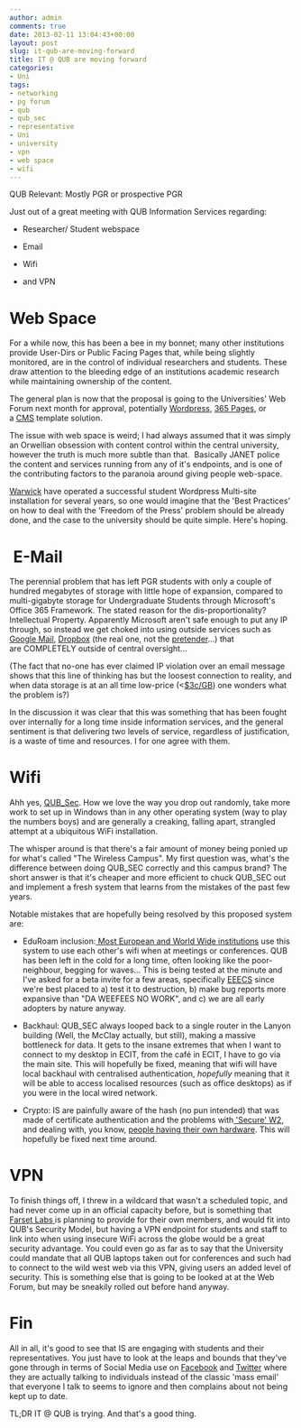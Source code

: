 ```yaml
---
author: admin
comments: true
date: 2013-02-11 13:04:43+00:00
layout: post
slug: it-qub-are-moving-forward
title: IT @ QUB are moving forward
categories:
- Uni
tags:
- networking
- pg forum
- qub
- qub_sec
- representative
- Uni
- university
- vpn
- web space
- wifi
---
```


QUB Relevant: Mostly PGR or prospective PGR

Just out of a great meeting with QUB Information Services regarding:

	
  * Researcher/ Student webspace

	
  * Email

	
  * Wifi

	
  * and VPN

# Web Space

For a while now, this has been a bee in my bonnet; many other institutions provide User-Dirs or Public Facing Pages that, while being slightly monitored, are in the control of individual researchers and students. These draw attention to the bleeding edge of an institutions academic research while maintaining ownership of the content.

The general plan is now that the proposal is going to the Universities' Web Forum next month for approval, potentially [Wordpress](http://blogs.qub.ac.uk/), [365 Pages](http://www.dotnetmafia.com/blogs/dotnettipoftheday/archive/2011/04/15/office-365-how-to-create-a-public-facing-website-with-sharepoint-online.aspx), or a [CMS](http://www.qub.ac.uk/directorates/InformationServices/Services/WebAuthoringCMS/) template solution.

The issue with web space is weird; I had always assumed that it was simply an Orwellian obsession with content control within the central university, however the truth is much more subtle than that.  Basically JANET police the content and services running from any of it's endpoints, and is one of the contributing factors to the paranoia around giving people web-space.

[Warwick](http://blogs.warwick.ac.uk/) have operated a successful student Wordpress Multi-site installation for several years, so one would imagine that the 'Best Practices' on how to deal with the 'Freedom of the Press' problem should be already done, and the case to the university should be quite simple. Here's hoping.

#  E-Mail

The perennial problem that has left PGR students with only a couple of hundred megabytes of storage with little hope of expansion, compared to multi-gigabyte storage for Undergraduate Students through Microsoft's Office 365 Framework. The stated reason for the dis-proportionality? Intellectual Property. Apparently Microsoft aren't safe enough to put any IP through, so instead we get choked into using outside services such as [Google Mail](https://mail.google.com), [Dropbox](http://dropbox.com) (the real one, not the [pretender](https://dropbox.qub.ac.uk/)...) that are COMPLETELY outside of central oversight...

(The fact that no-one has ever claimed IP violation over an email message shows that this line of thinking has but the loosest connection to reality, and when data storage is at an all time low-price (<[$3c/GB](http://www.zdnet.com/the-hard-drive-drought-is-over-7000005624/)) one wonders what the problem is?)

In the discussion it was clear that this was something that has been fought over internally for a long time inside information services, and the general sentiment is that delivering two levels of service, regardless of justification, is a waste of time and resources. I for one agree with them.

# Wifi

Ahh yes, [QUB_Sec](http://www.qub.ac.uk/directorates/InformationServices/Services/WirelessMobiles/). How we love the way you drop out randomly, take more work to set up in Windows than in any other operating system (way to play the numbers boys) and are generally a creaking, falling apart, strangled attempt at a ubiquitous WiFi installation.

The whisper around is that there's a fair amount of money being ponied up for what's called "The Wireless Campus". My first question was, what's the difference between doing QUB_SEC correctly and this campus brand? The short answer is that it's cheaper and more efficient to chuck QUB_SEC out and implement a fresh system that learns from the mistakes of the past few years.

Notable mistakes that are hopefully being resolved by this proposed system are:

	
  * EduRoam inclusion:[ Most European and World Wide institutions](http://monitor.eduroam.org/eduroam_map.php?type=all) use this system to use each other's wifi when at meetings or conferences. QUB has been left in the cold for a long time, often looking like the poor-neighbour, begging for waves... This is being tested at the minute and I've asked for a beta invite for a few areas, specifically [EEECS](http://www.qub.ac.uk/schools/eeecs/) since we're best placed to a) test it to destruction, b) make bug reports more expansive than "DA WEEFEES NO WORK", and c) we are all early adopters by nature anyway. 

	
  * Backhaul: QUB_SEC always looped back to a single router in the Lanyon building (Well, the McClay actually, but still), making a massive bottleneck for data. It gets to the insane extremes that when I want to connect to my desktop in ECIT, from the café in ECIT, I have to go via the main site. This will hopefully be fixed, meaning that wifi will have local backhaul with centralised authentication, _hopefully_ meaning that it will be able to access localised resources (such as office desktops) as if you were in the local wired network.

	
  * Crypto: IS are painfully aware of the hash (no pun intended) that was made of certificate authentication and the problems with[ 'Secure' W2](http://www.securew2.com/), and dealing with, you know, [people having their own hardware](http://en.wikipedia.org/wiki/Bring_your_own_device). This will hopefully be fixed next time around.

# VPN

To finish things off, I threw in a wildcard that wasn't a scheduled topic, and had never come up in an official capacity before, but is something that[ Farset Labs ](http://farsetlabs.org.uk/blog/about-farset/)is planning to provide for their own members, and would fit into QUB's Security Model, but having a VPN endpoint for students and staff to link into when using insecure WiFi across the globe would be a great security advantage. You could even go as far as to say that the University could mandate that all QUB laptops taken out for conferences and such had to connect to the wild west web via this VPN, giving users an added level of security. This is something else that is going to be looked at at the Web Forum, but may be sneakily rolled out before hand anyway.

# Fin

All in all, it's good to see that IS are engaging with students and their representatives. You just have to look at the leaps and bounds that they've gone through in terms of Social Media use on [Facebook](https://www.facebook.com/ITQUB) and [Twitter](https://twitter.com/itqub) where they are actually talking to individuals instead of the classic 'mass email' that everyone I talk to seems to ignore and then complains about not being kept up to date.

TL;DR IT @ QUB is trying. And that's a good thing.
